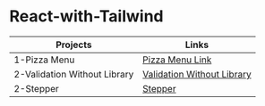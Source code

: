 # React-with-Tailwind

| Projects | Links|
|---|---|
|1-Pizza Menu | <a href="https://64dfd191c1d70f1fee20c14c--keen-seahorse-d23255.netlify.app/" target="_blanked">Pizza Menu Link</a>|
|2-Validation Without Library| <a href="https://64e11efe02c0937bef5d1343--elaborate-salmiakki-d4df0b.netlify.app/" target="_blanked">Validation Without Library<a/>|
|2-Stepper| <a href="https://64e15531112011135d27968d--resilient-centaur-5e4604.netlify.app/" target="_blanked">Stepper<a/>|
